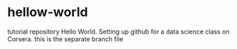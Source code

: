 # hellow-world
tutorial repository
Hello World.  Setting up github for a data science class on Corsera. 
this is the separate branch file

